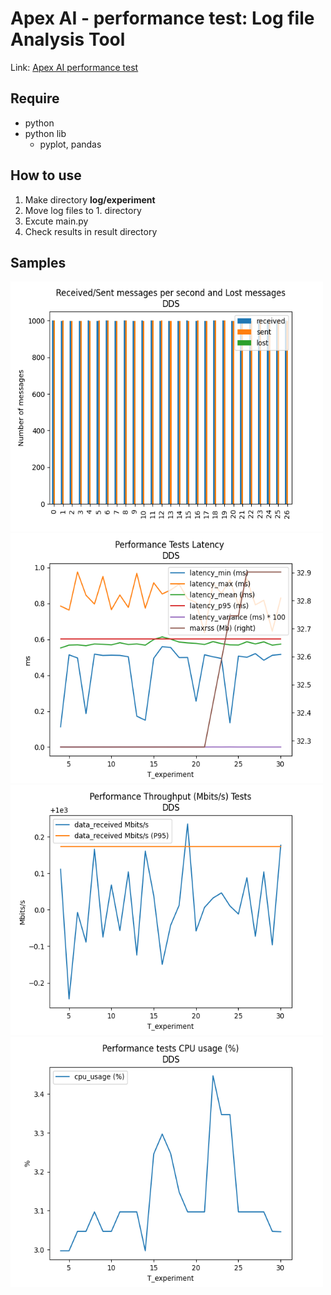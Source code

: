 Apex AI - performance test: Log file Analysis Tool
===
Link: [Apex AI performance test][Apex_AI_performance_test_URL]

Require   
----
- python
- python lib
  - pyplot, pandas

How to use
--------
1. Make directory __log/experiment__
2. Move log files to 1. directory
3. Excute main.py
4. Check results in result directory

Samples
--------
<img src="sample/histogram.png" width="500px" height="400px">  <img src="sample/latency_memory.png" width="500px" height="400px">
<img src="sample/throughput.png" width="500px" height="400px"> <img src="sample/cpu_usage.png" width="500px" height="400px">


[Apex_AI_performance_test_URL]: https://github.com/ros2/buildfarm_perf_tests

